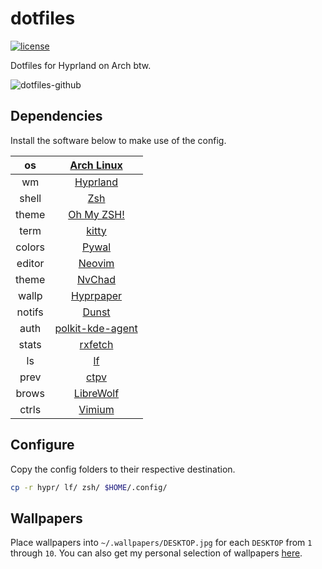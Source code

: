 # dotfiles

[![license](https://custom-icon-badges.demolab.com/github/license/brckd/dotfiles?logo=law)](LICENSE.md)

Dotfiles for Hyprland on Arch btw.

![dotfiles-github](https://github.com/brckd/dotfiles/assets/92804487/e9b36a07-1fdd-4512-9336-ecb3cd4a6bd2)

## Dependencies

Install the software below to make use of the config.

|   os   |                 [Arch Linux](https://archlinux.org)                  |
| :----: | :------------------------------------------------------------------: |
|   wm   |                   [Hyprland](https://hyprland.org)                   |
| shell  |             [Zsh](https://wiki.archlinux.org/title/Zsh)              |
| theme  |                    [Oh My ZSH!](https://ohmyz.sh)                    |
|  term  |               [kitty](https://sw.kovidgoyal.net/kitty)               |
| colors |             [Pywal](https://github.com/dylanaraps/pywal)             |
| editor |                     [Neovim](https://neovim.io)                      |
| theme  |                     [NvChad](https://nvchad.com)                     |
| wallp  |           [Hyprpaper](https://github.com/hyprwm/hyprpaper)           |
| notifs |           [Dunst](https://wiki.archlinux.org/title/Dunst)            |
|  auth  | [polkit-kde-agent](https://invent.kde.org/plasma/polkit-kde-agent-1) |
| stats  |           [rxfetch](https://github.com/Mangeshrex/rxfetch)           |
|   ls   |                 [lf](https://github.com/gokcehan/lf)                 |
|  prev  |            [ctpv](https://github.com/NikitaIvanovV/ctpv)             |
| brows  |                  [LibreWolf](https://librewolf.net)                  |
| ctrls  |              [Vimium](https://github.com/philc/vimium)               |

## Configure

Copy the config folders to their respective destination.

```zsh
cp -r hypr/ lf/ zsh/ $HOME/.config/
```

## Wallpapers

Place wallpapers into `~/.wallpapers/DESKTOP.jpg` for each `DESKTOP` from `1` through `10`. You can also get my personal selection of wallpapers [here](https://wallhaven.cc/user/bricked/favorites/1610011).
